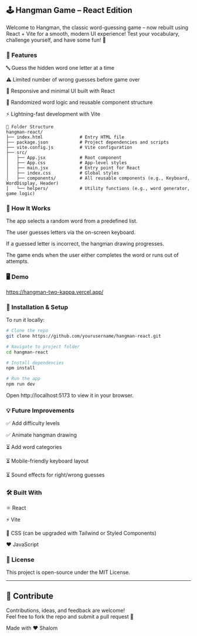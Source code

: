 ## 🕹️ Hangman Game – React Edition
Welcome to Hangman, the classic word-guessing game – now rebuilt using React + Vite for a smooth, modern UI experience!
Test your vocabulary, challenge yourself, and have some fun! 🎯

### 🚀 Features
🔤 Guess the hidden word one letter at a time

⚠️ Limited number of wrong guesses before game over

🎨 Responsive and minimal UI built with React

🧠 Randomized word logic and reusable component structure

⚡️ Lightning-fast development with Vite

```
📁 Folder Structure
hangman-react/
├── index.html              # Entry HTML file
├── package.json            # Project dependencies and scripts
├── vite.config.js          # Vite configuration
├── src/
│   ├── App.jsx             # Root component
│   ├── App.css             # App-level styles
│   ├── main.jsx            # Entry point for React
│   ├── index.css           # Global styles
│   ├── components/         # All reusable components (e.g., Keyboard, WordDisplay, Header)
│   └── helpers/            # Utility functions (e.g., word generator, game logic)
```

### 🧠 How It Works
The app selects a random word from a predefined list.

The user guesses letters via the on-screen keyboard.

If a guessed letter is incorrect, the hangman drawing progresses.

The game ends when the user either completes the word or runs out of attempts.

### 🖥️ Demo
https://hangman-two-kappa.vercel.app/

### 🔧 Installation & Setup
To run it locally:

```bash
# Clone the repo
git clone https://github.com/yourusername/hangman-react.git

# Navigate to project folder
cd hangman-react

# Install dependencies
npm install

# Run the app
npm run dev
```
Open http://localhost:5173 to view it in your browser.

### 💡 Future Improvements
✅ Add difficulty levels

✅ Animate hangman drawing

⏳ Add word categories

⏳ Mobile-friendly keyboard layout

⏳ Sound effects for right/wrong guesses

### 🛠️ Built With
⚛️ React

⚡️ Vite

🎨 CSS (can be upgraded with Tailwind or Styled Components)

❤️ JavaScript

### 🧾 License
This project is open-source under the MIT License.


---

## 🙌 Contribute
Contributions, ideas, and feedback are welcome!  
Feel free to fork the repo and submit a pull request 🚀

Made with ❤️ Shalom
